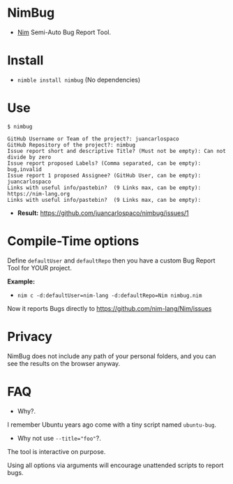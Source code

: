 # NimBug

- [Nim](https://nim-lang.org) Semi-Auto Bug Report Tool.


# Install

- `nimble install nimbug` (No dependencies)


# Use

```console
$ nimbug

GitHub Username or Team of the project?: juancarlospaco
GitHub Repository of the project?: nimbug
Issue report short and descriptive Title? (Must not be empty): Can not divide by zero
Issue report proposed Labels? (Comma separated, can be empty): bug,invalid
Issue report 1 proposed Assignee? (GitHub User, can be empty): juancarlospaco
Links with useful info/pastebin?  (9 Links max, can be empty): https://nim-lang.org
Links with useful info/pastebin?  (9 Links max, can be empty):

```

- **Result:** https://github.com/juancarlospaco/nimbug/issues/1


# Compile-Time options

Define `defaultUser` and `defaultRepo` then you have a custom Bug Report Tool for YOUR project.

**Example:**

- `nim c -d:defaultUser=nim-lang -d:defaultRepo=Nim nimbug.nim`

Now it reports Bugs directly to https://github.com/nim-lang/Nim/issues


# Privacy

NimBug does not include any path of your personal folders, and you can see the results on the browser anyway.


# FAQ

- Why?.

I remember Ubuntu years ago come with a tiny script named `ubuntu-bug`.

- Why not use `--title="foo"`?.

The tool is interactive on purpose.

Using all options via arguments will encourage unattended scripts to report bugs.
